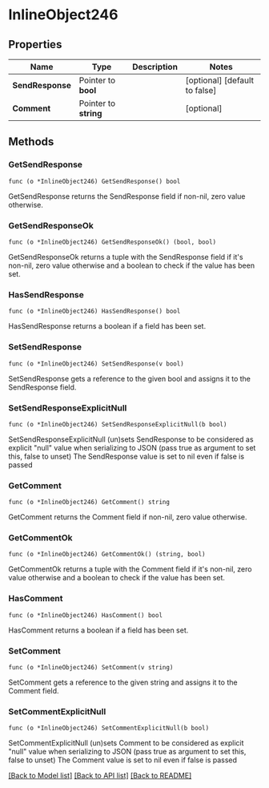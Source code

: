 # InlineObject246

## Properties

Name | Type | Description | Notes
------------ | ------------- | ------------- | -------------
**SendResponse** | Pointer to **bool** |  | [optional] [default to false]
**Comment** | Pointer to **string** |  | [optional] 

## Methods

### GetSendResponse

`func (o *InlineObject246) GetSendResponse() bool`

GetSendResponse returns the SendResponse field if non-nil, zero value otherwise.

### GetSendResponseOk

`func (o *InlineObject246) GetSendResponseOk() (bool, bool)`

GetSendResponseOk returns a tuple with the SendResponse field if it's non-nil, zero value otherwise
and a boolean to check if the value has been set.

### HasSendResponse

`func (o *InlineObject246) HasSendResponse() bool`

HasSendResponse returns a boolean if a field has been set.

### SetSendResponse

`func (o *InlineObject246) SetSendResponse(v bool)`

SetSendResponse gets a reference to the given bool and assigns it to the SendResponse field.

### SetSendResponseExplicitNull

`func (o *InlineObject246) SetSendResponseExplicitNull(b bool)`

SetSendResponseExplicitNull (un)sets SendResponse to be considered as explicit "null" value
when serializing to JSON (pass true as argument to set this, false to unset)
The SendResponse value is set to nil even if false is passed
### GetComment

`func (o *InlineObject246) GetComment() string`

GetComment returns the Comment field if non-nil, zero value otherwise.

### GetCommentOk

`func (o *InlineObject246) GetCommentOk() (string, bool)`

GetCommentOk returns a tuple with the Comment field if it's non-nil, zero value otherwise
and a boolean to check if the value has been set.

### HasComment

`func (o *InlineObject246) HasComment() bool`

HasComment returns a boolean if a field has been set.

### SetComment

`func (o *InlineObject246) SetComment(v string)`

SetComment gets a reference to the given string and assigns it to the Comment field.

### SetCommentExplicitNull

`func (o *InlineObject246) SetCommentExplicitNull(b bool)`

SetCommentExplicitNull (un)sets Comment to be considered as explicit "null" value
when serializing to JSON (pass true as argument to set this, false to unset)
The Comment value is set to nil even if false is passed

[[Back to Model list]](../README.md#documentation-for-models) [[Back to API list]](../README.md#documentation-for-api-endpoints) [[Back to README]](../README.md)


